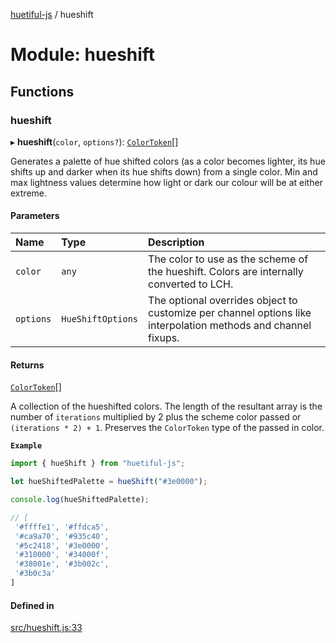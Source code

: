 [huetiful-js](../README.md) / hueshift

# Module: hueshift

## Functions

### hueshift

▸ **hueshift**(`color`, `options?`): [`ColorToken`](alpha.md#colortoken)[]

Generates a palette of hue shifted colors (as a color becomes lighter, its hue shifts up and darker when its hue shifts down) from a single color. Min and max lightness values determine how light or dark our colour will be at either extreme.

#### Parameters

| Name | Type | Description |
| :------ | :------ | :------ |
| `color` | `any` | The color to use as the scheme of the hueshift. Colors are internally converted to LCH. |
| `options` | `HueShiftOptions` | The optional overrides object to customize per channel options like interpolation methods and channel fixups. |

#### Returns

[`ColorToken`](alpha.md#colortoken)[]

A collection of the hueshifted colors. The length of the resultant array is the number of `iterations` multiplied by 2 plus the scheme color passed or `(iterations * 2) + 1`. Preserves the `ColorToken` type of the passed in color.

**`Example`**

```ts
import { hueShift } from "huetiful-js";

let hueShiftedPalette = hueShift("#3e0000");

console.log(hueShiftedPalette);

// [
 '#ffffe1', '#ffdca5',
 '#ca9a70', '#935c40',
 '#5c2418', '#3e0000',
 '#310000', '#34000f',
 '#38001e', '#3b002c',
 '#3b0c3a'
]
```

#### Defined in

[src/hueshift.js:33](https://github.com/prjctimg/huetiful/blob/ed00af0/src/hueshift.js#L33)
